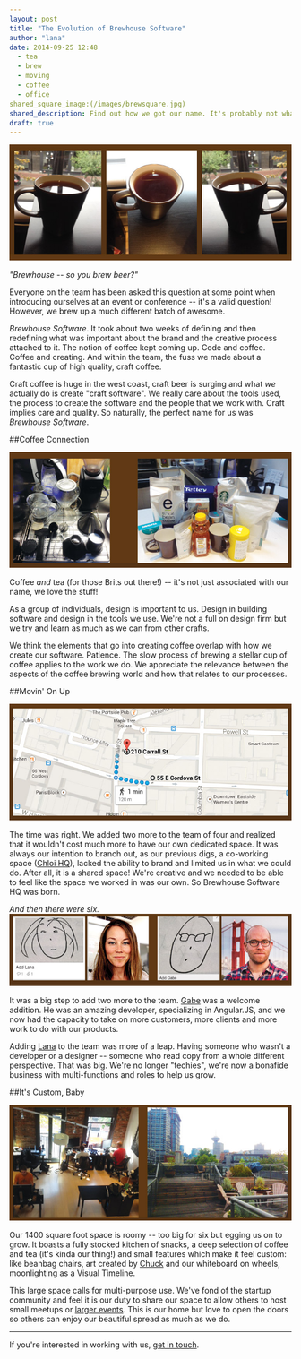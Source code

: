 ```yaml
---
layout: post
title: "The Evolution of Brewhouse Software"
author: "lana"
date: 2014-09-25 12:48
  - tea
  - brew
  - moving
  - coffee
  - office
shared_square_image:(/images/brewsquare.jpg)
shared_description: Find out how we got our name. It's probably not what you think! 
draft: true
--- 
```


![tea that looks like coffee](/images/coff.jpg)

*"Brewhouse -- so you brew beer?"*

Everyone on the team has been asked this question at some point when introducing ourselves at an event or conference -- it's a valid question! However, we brew up a much different batch of awesome. 

*Brewhouse Software*. It took about two weeks of defining and then redefining what was important about the brand and the creative process attached to it. The notion of coffee kept coming up. Code and coffee. Coffee and creating. And within the team, the fuss we made about a fantastic cup of high quality, craft coffee. 

Craft coffee is huge in the west coast, craft beer is surging and what *we* actually do is create "craft software". We really care about the tools used, the process to create the software and the people that we work with. Craft implies care and quality. So naturally, the perfect name for us was *Brewhouse Software*.

##Coffee Connection

![Our coffee and tea tools](/images/coffee-tools.jpg)

Coffee *and* tea (for those Brits out there!) -- it's not just associated with our name, we love the stuff! 

As a group of individuals, design is important to us. Design in building software and design in the tools we use. We're not a full on design firm but we try and learn as much as we can from other crafts. 

We think the elements that go into creating coffee overlap with how we create our software. Patience. The slow process of brewing a stellar cup of coffee applies to the work we do. We appreciate the relevance between the aspects of the coffee brewing world and how that relates to our processes. 

##Movin' On Up

![Map of our 'hood](/images/map.jpg)

The time was right. We added two more to the team of four and realized that it wouldn't cost much more to have our own dedicated space.  It was always our intention to branch out, as our previous digs, a co-working space ([Chloi HQ](http://chloi.io/)), lacked the ability to brand and limited us in what we could do. After all, it is a shared space! We're creative and we needed to be able to feel like the space we worked in was our own. So Brewhouse Software HQ was born.

*And then there were six.*
![Gabe and Lana faces](/images/GabeMe.jpg)

It was a big step to add two more to the team. [Gabe](https://twitter.com/gabescholz) was a welcome addition. He was an amazing developer, specializing in Angular.JS, and we now had the capacity to take on more customers, more clients and more work to do with our products. 


Adding [Lana](https://twitter.com/MsTopham) to the team was more of a leap. Having someone who wasn't a developer or a designer -- someone who read copy from a whole different perspective. That was big. We're no longer "techies", we're now a bonafide business with multi-functions and roles to help us grow.

##It's Custom, Baby

![Office](/images/office.jpg)

Our 1400 square foot space is roomy -- too big for six but egging us on to grow. It boasts a fully stocked kitchen of snacks, a deep selection of coffee and tea (it's kinda our thing!) and small features which make it feel custom: like beanbag chairs, art created by [Chuck](https://twitter.com/ChuckBergeron) and our whiteboard on wheels, moonlighting as a Visual Timeline. 

This large space calls for multi-purpose use. We've fond of the startup community and feel it is our duty to share our space to allow others to host small meetups or [larger events](http://vanruby.org/2014-heroes.html). This is our home but love to open the doors so others can enjoy our beautiful spread as much as we do.

<hr>

If you're interested in working with us, [get in touch](http://brewhouse.io/#contact).
